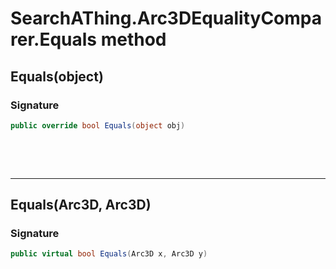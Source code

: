 # SearchAThing.Arc3DEqualityComparer.Equals method
## Equals(object)
### Signature
```csharp
public override bool Equals(object obj)
```

<p>&nbsp;</p>
<p>&nbsp;</p>
<hr/>

## Equals(Arc3D, Arc3D)
### Signature
```csharp
public virtual bool Equals(Arc3D x, Arc3D y)
```
